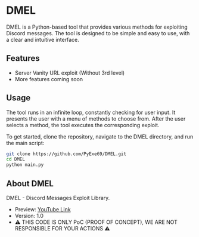 # DMEL

DMEL is a Python-based tool that provides various methods for exploiting Discord messages. The tool is designed to be simple and easy to use, with a clear and intuitive interface.

## Features

- Server Vanity URL exploit (Without 3rd level)
- More features coming soon

## Usage

The tool runs in an infinite loop, constantly checking for user input. It presents the user with a menu of methods to choose from. After the user selects a method, the tool executes the corresponding exploit.

To get started, clone the repository, navigate to the DMEL directory, and run the main script:

```bash
git clone https://github.com/PyExe69/DMEL.git
cd DMEL
python main.py
```

## About DMEL

DMEL - Discord Messages Exploit Library.

- Preview: [YouTube Link](https://youtu.be/6G3Y8azhUik)
- Version: 1.0
- ⚠ THIS CODE IS ONLY PoC (PROOF OF CONCEPT), WE ARE NOT RESPONSIBLE FOR YOUR ACTIONS ⚠
